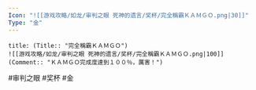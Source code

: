```yaml
---
Icon: "![[游戏攻略/如龙/审判之眼 死神的遗言/奖杯/完全稱霸ＫＡＭＧＯ.png|30]]"
Type: "金"
---
```

```ad-common-gold-trophy
title: (Title:: "完全稱霸ＫＡＭＧＯ")
![[游戏攻略/如龙/审判之眼 死神的遗言/奖杯/完全稱霸ＫＡＭＧＯ.png|100]]
(Comment:: "ＫＡＭＧＯ完成度達到１００％，厲害！")
```

#审判之眼 #奖杯 #金
